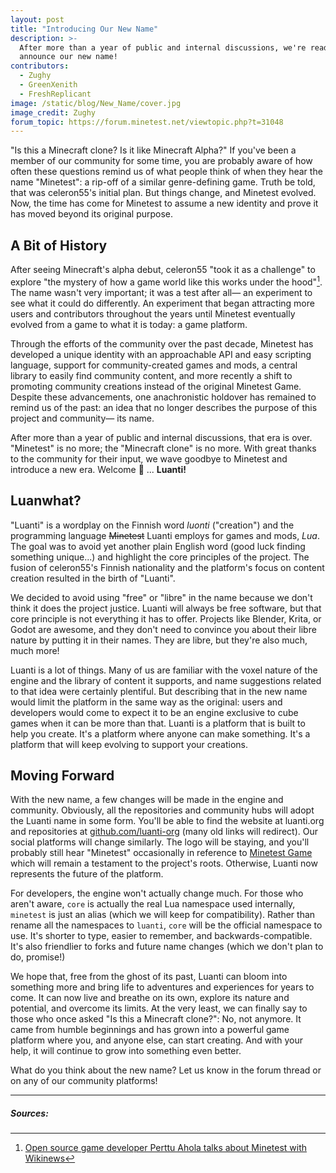 ```yaml
---
layout: post
title: "Introducing Our New Name"
description: >-
  After more than a year of public and internal discussions, we're ready to
  announce our new name!
contributors:
  - Zughy
  - GreenXenith
  - FreshReplicant
image: /static/blog/New_Name/cover.jpg
image_credit: Zughy
forum_topic: https://forum.minetest.net/viewtopic.php?t=31048
---
```


"Is this a Minecraft clone? Is it like Minecraft Alpha?" If you've been a member of our community for some time, you are
probably aware of how often these questions remind us of what people think of when they hear the name "Minetest": a
rip-off of a similar genre-defining game. Truth be told, that was celeron55's initial plan. But things change, and
Minetest evolved. Now, the time has come for Minetest to assume a new identity and prove it has moved beyond its
original purpose.

<!-- more -->

## A Bit of History

After seeing Minecraft's alpha debut, celeron55 "took it as a challenge" to explore "the mystery of how a game world
like this works under the hood"[^wikinews]. The name wasn't very important; it was a test after all— an experiment to
see what it could do differently. An experiment that began attracting more users and contributors throughout the years
until Minetest eventually evolved from a game to what it is today: a game platform.

Through the efforts of the community over the past decade, Minetest has developed a unique identity with an approachable
API and easy scripting language, support for community-created games and mods, a central library to easily find
community content, and more recently a shift to promoting community creations instead of the original Minetest Game.
Despite these advancements, one anachronistic holdover has remained to remind us of the past: an idea that no longer
describes the purpose of this project and community— its name.

After more than a year of public and internal discussions, that era is over. "Minetest" is no more; the "Minecraft
clone" is no more. With great thanks to the community for their input, we wave goodbye to Minetest and introduce a new
era. Welcome 🥁 ... **Luanti!**

## Luanwhat?

"Luanti" is a wordplay on the Finnish word *luonti* ("creation") and the programming language ~~Minetest~~ Luanti employs
for games and mods, *Lua*. The goal was to avoid yet another plain English word (good luck finding something unique...)
and highlight the core principles of the project. The fusion of celeron55's Finnish nationality and the platform's focus
on content creation resulted in the birth of "Luanti".

We decided to avoid using "free" or "libre" in the name because we don't think it does the project justice. Luanti will
always be free software, but that core principle is not everything it has to offer. Projects like Blender, Krita, or
Godot are awesome, and they don't need to convince you about their libre nature by putting it in their names. They are
libre, but they're also much, much more!

Luanti is a lot of things. Many of us are familiar with the voxel nature of the engine and the library of content it
supports, and name suggestions related to that idea were certainly plentiful. But describing that in the new name would
limit the platform in the same way as the original: users and developers would come to expect it to be an engine
exclusive to cube games when it can be more than that. Luanti is a platform that is built to help you create. It's a
platform where anyone can make something. It's a platform that will keep evolving to support your creations.

## Moving Forward

With the new name, a few changes will be made in the engine and community. Obviously, all the repositories and community
hubs will adopt the Luanti name in some form. You'll be able to find the website at luanti.org and repositories at
[github.com/luanti-org](https://github.com/luanti-org) (many old links will redirect). Our social platforms will change
similarly. The logo will be staying, and you'll probably still hear "Minetest" occasionally in reference to [Minetest
Game](https://content.minetest.net/packages/Minetest/minetest_game/) which will remain a testament to the project's
roots. Otherwise, Luanti now represents the future of the platform.

For developers, the engine won't actually change much. For those who aren't aware, `core` is actually the real Lua
namespace used internally, `minetest` is just an alias (which we will keep for compatibility). Rather than rename all
the namespaces to `luanti`, `core` will be the official namespace to use. It's shorter to type, easier to remember, and
backwards-compatible. It's also friendlier to forks and future name changes (which we don't plan to do, promise!)

We hope that, free from the ghost of its past, Luanti can bloom into something more and bring life to adventures and
experiences for years to come. It can now live and breathe on its own, explore its nature and potential, and overcome
its limits. At the very least, we can finally say to those who once asked "Is this a Minecraft clone?": No, not anymore.
It came from humble beginnings and has grown into a powerful game platform where you, and anyone else, can start
creating. And with your help, it will continue to grow into something even better.

What do you think about the new name? Let us know in the forum thread or on any of our community platforms!

---

##### Sources:

[^wikinews]: [Open source game developer Perttu Ahola talks about Minetest with Wikinews](https://en.wikinews.org/wiki/Open_source_game_developer_Perttu_Ahola_talks_about_Minetest_with_Wikinews)
